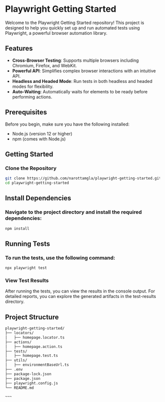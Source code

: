 # Playwright Getting Started

Welcome to the Playwright Getting Started repository! This project is designed to help you quickly set up and run automated tests using Playwright, a powerful browser automation library.

## Features

- **Cross-Browser Testing**: Supports multiple browsers including Chromium, Firefox, and WebKit.
- **Powerful API**: Simplifies complex browser interactions with an intuitive API.
- **Headless and Headed Mode**: Run tests in both headless and headed modes for flexibility.
- **Auto-Waiting**: Automatically waits for elements to be ready before performing actions.

## Prerequisites

Before you begin, make sure you have the following installed:

- Node.js (version 12 or higher)
- npm (comes with Node.js)

## Getting Started

### Clone the Repository

```bash
git clone https://github.com/narottamgla/playwright-getting-started.git
cd playwright-getting-started
```

## Install Dependencies
### Navigate to the project directory and install the required dependencies:


```bash
npm install
```

## Running Tests
### To run the tests, use the following command:

```bash
npx playwright test
```
### View Test Results
After running the tests, you can view the results in the console output. For detailed reports, you can explore the generated artifacts in the test-results directory.

## Project Structure
```bash
playwright-getting-started/
├── locators/
│   ├── homepage.locator.ts
├── actions/
│   ├── homepage.action.ts
├── tests/
│   ├── homepage.test.ts
├── utils/
│   ├── environmentBaseUrl.ts
├── .env
├── package-lock.json
├── package.json
├── playwright.config.js
└── README.md

~~~
